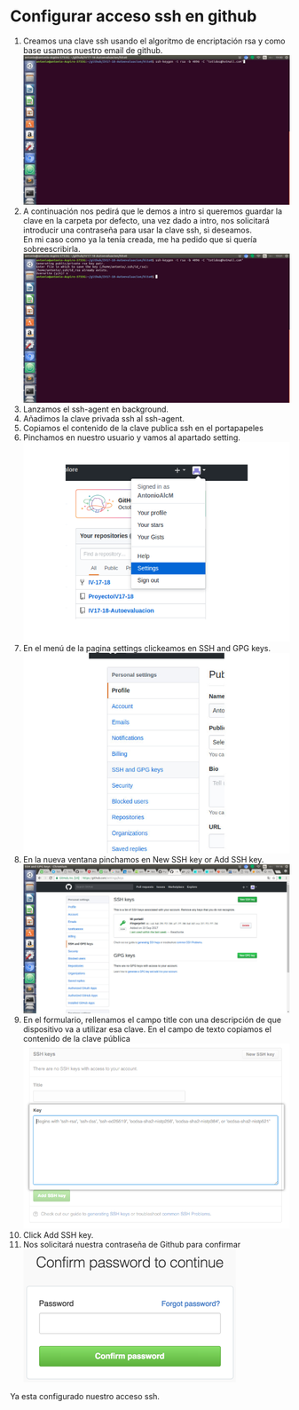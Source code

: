 # Configurar acceso ssh en github

1. Creamos una clave ssh usando el algoritmo de encriptación rsa y como base usamos nuestro email de github.  
![imagen](https://github.com/AntonioAlcM/IV17-18-Autoevaluacion/blob/master/hito0/imagenes/CrearSSH00.jpg?raw=true)
2. A continuación nos pedirá que le demos a intro si queremos guardar la clave en la carpeta por defecto, una vez dado a intro, nos solicitará introducir una contraseña para usar la clave ssh, si deseamos.  
En mi caso como ya la tenía creada, me ha pedido que si quería sobreescribirla.    ![imagen](https://github.com/AntonioAlcM/IV17-18-Autoevaluacion/blob/master/hito0/imagenes/CrearSSH01.png?raw=true)
3. Lanzamos el ssh-agent en background.
4. Añadimos la clave privada ssh al ssh-agent.
5. Copiamos el contenido de la clave publica ssh en el portapapeles
6. Pinchamos en nuestro usuario y vamos al apartado setting.
![imagen](https://github.com/AntonioAlcM/IV17-18-Autoevaluacion/blob/master/hito0/imagenes/setting.png?raw=true)
7. En el menú de la pagina settings  clickeamos en SSH and GPG keys.  ![imagen](https://github.com/AntonioAlcM/IV17-18-Autoevaluacion/blob/master/hito0/imagenes/menuSetting.jpg?raw=true)
8. En la nueva ventana pinchamos en New SSH key or Add SSH key.  ![imagen](https://github.com/AntonioAlcM/IV17-18-Autoevaluacion/blob/master/hito0/imagenes/newssh.jpg?raw=true)
9. En el formulario, rellenamos el campo title con una descripción de que dispositivo va a utilizar esa clave. En el campo de texto copiamos el contenido de la clave pública  ![imagen](https://github.com/AntonioAlcM/IV17-18-Autoevaluacion/blob/master/hito0/imagenes/ssh-key-paste.png?raw=true)
11. Click Add SSH key.
12. Nos solicitará nuestra contraseña de Github para confirmar  
![imagen](https://github.com/AntonioAlcM/IV17-18-Autoevaluacion/blob/master/hito0/imagenes/sudo_mode_popup.png?raw=true)

Ya esta configurado nuestro acceso ssh.
